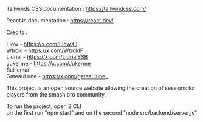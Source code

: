 Tailwinds CSS documentation : 
https://tailwindcss.com/

ReactJs documentation : 
https://react.dev/


Credits : 

Flow - https://x.com/FlowXII  
Wtrcld - https://x.com/WtrcldF  
Lidrial - https://x.com/LidrialSSB  
Jukerme - https://x.com/Jukerme  
Seillemar  
GateauLune - https://x.com/gateaulune_  

This project is an open source website allowing the creation of sessions for players from the smash bro community.

To run the project, open 2 CLI   
on the first run "npm start" and on the second "node src/backend/server,js"